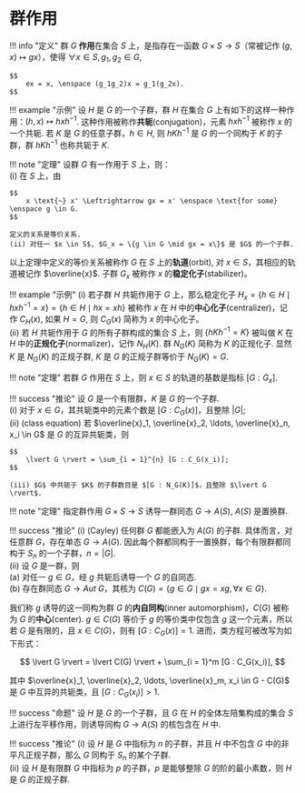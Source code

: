 # 群作用

!!! info "定义"
    群 $G$ **作用**在集合 $S$ 上，是指存在一函数 $G \times S \rightarrow S$（常被记作 $(g,x) \mapsto gx$），使得 $\forall x \in S, g_1, g_2 \in G$,

    $$
        ex = x, \enspace (g_1g_2)x = g_1(g_2x).
    $$

!!! example "示例"
    设 $H$ 是 $G$ 的一个子群，群 $H$ 在集合 $G$ 上有如下的这样一种作用：$(h, x) \mapsto hxh^{-1}$. 这种作用被称作**共轭**(conjugation)，元素 $hxh^{-1}$ 被称作 $x$ 的一个共轭. 若 $K$ 是 $G$ 的任意子群，$h \in H$, 则 $hKh^{-1}$ 是 $G$ 的一个同构于 $K$ 的子群，群 $hKh^{-1}$ 也称共轭于 $K$. 

!!! note "定理"
    设群 $G$ 有一作用于 $S$ 上，则：  
    (i) 在 $S$ 上，由  

    $$
        x \text{~} x' \Leftrightarrow gx = x' \enspace \text{for some} \enspace g \in G.
    $$ 

    定义的关系是等价关系.  
    (ii) 对任一 $x \in S$, $G_x = \{g \in G \mid gx = x\}$ 是 $G$ 的一个子群. 

以上定理中定义的等价关系被称作 $G$ 在 $S$ 上的**轨道**(orbit), 对 $x \in S$，其相应的轨道被记作 $\overline{x}$. 子群 $G_x$ 被称作 $x$ 的**稳定化子**(stabilizer)。

!!! example "示例"
    (i) 若子群 $H$ 共轭作用于 $G$ 上，那么稳定化子 $H_x = \{h \in H \mid hxh^{-1} = x\} = \{h \in H \mid hx = xh\}$ 被称作 $x$ 在 $H$ 中的**中心化子**(centralizer)，记作 $C_H(x)$, 如果 $H = G$, 则 $C_G(x)$ 简称为 $x$ 的中心化子。  
    (ii) 若 $H$ 共轭作用于 $G$ 的所有子群构成的集合 $S$ 上，则 $\{hKh^{-1} = K\}$ 被叫做 $K$ 在 $H$ 中的**正规化子**(normalizer)，记作 $N_H(K)$. 群 $N_G(K)$ 简称为 $K$ 的正规化子. 显然 $K$ 是 $N_G(K)$ 的正规子群, $K$ 是 $G$ 的正规子群等价于 $N_G(K) = G$.

!!! note "定理"
    若群 $G$ 作用在 $S$ 上，则 $x \in S$ 的轨道的基数是指标 $[G : G_x]$.

!!! success "推论"
    设 $G$ 是一个有限群，$K$ 是 $G$ 的一个子群.  
    (i) 对于 $x \in G$，其共轭类中的元素个数是 $[G : C_G(x)]$，且整除 $\lvert G \rvert$;  
    (ii) (class equation) 若 $\overline{x}_1, \overline{x}_2, \ldots, \overline{x}_n, x_i \in G$ 是 $G$ 的互异共轭类，则 

    $$
        \lvert G \rvert = \sum_{i = 1}^{n} [G : C_G(x_i)];
    $$

    (iii) $G$ 中共轭于 $K$ 的子群数目是 $[G : N_G(K)]$，且整除 $\lvert G \rvert$.

!!! note "定理"
    指定群作用 $G \times S \rightarrow S$ 诱导一群同态 $G \rightarrow A(S)$, $A(S)$ 是置换群. 

!!! success "推论"
    (i) (Cayley) 任何群 $G$ 都能嵌入为 $A(G)$ 的子群. 具体而言，对任意群 $G$，存在单态 $G \rightarrow A(G)$. 因此每个群都同构于一置换群，每个有限群都同构于 $S_n$ 的一个子群，$n = \lvert G \rvert$.  
    (ii) 设 $G$ 是一群，则  
        (a) 对任一 $g \in G$，经 $g$ 共轭后诱导一个 $G$ 的自同态.  
        (b) 存在群同态 $G \rightarrow Aut \ G$，其核为 $C(G) = \{g \in G \mid gx = xg, \forall x \in G\}$.

我们称 $g$ 诱导的这一同构为群 $G$ 的**内自同构**(inner automorphism)，$C(G)$ 被称为 $G$ 的**中心**(center). $g \in C(G)$ 等价于 $g$ 的等价类中仅包含 $g$ 这一个元素，所以若 $G$ 是有限的，且 $x \in C(G)$，则有 $[G : C_G(x)] = 1$. 进而，类方程可被改写为如下形式：

$$
    \lvert G \rvert = \lvert C(G) \rvert + \sum_{i = 1}^m [G : C_G(x_i)],
$$

其中 $\overline{x}_1, \overline{x}_2, \ldots, \overline{x}_m, x_i \in G - C(G)$ 是 $G$ 中互异的共轭类，且 $[G : C_G(x_i)] > 1$.

!!! success "命题"
    设 $H$ 是 $G$ 的一个子群，且 $G$ 在 $H$ 的全体左陪集构成的集合 $S$ 上进行左平移作用，则诱导同构 $G \rightarrow A(S)$ 的核包含在 $H$ 中. 

!!! success "推论"
    (i) 设 $H$ 是 $G$ 中指标为 $n$ 的子群，并且 $H$ 中不包含 $G$ 中的非平凡正规子群，那么 $G$ 同构于 $S_n$ 的某个子群.  
    (ii) 设 $H$ 是有限群 $G$ 中指标为 $p$ 的子群，$p$ 是能够整除 $G$ 的阶的最小素数，则 $H$ 是 $G$ 的正规子群. 